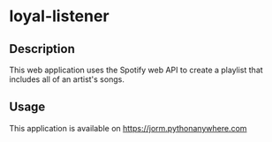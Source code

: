 # loyal-listener

## Description
This web application uses the Spotify web API to create a playlist that includes all of an artist's songs.

## Usage
This application is available on https://jorm.pythonanywhere.com
